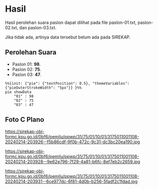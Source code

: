 # Hasil

Hasil perolehan suara paslon dapat dilihat pada file paslon-01.txt, paslon-02.txt, dan paslon-03.txt.

Jika tidak ada, artinya data tersebut belum ada pada SIREKAP.

## Perolehan Suara

 * Paslon 01: **98**.
 * Paslon 02: **75**.
 * Paslon 03: **47**.

```mermaid
%%{init: {"pie": {"textPosition": 0.5}, "themeVariables": {"pieOuterStrokeWidth": "5px"}} }%%
pie showData
    "01" : 98
    "02" : 75
    "03" : 47
```
## Foto C Plano

https://sirekap-obj-formc.kpu.go.id/0bf6/pemilu/ppwp/31/75/01/10/01/3175011001108-20240214-203926--f5b86cdf-9f0b-472c-9c31-dc3bc20ea190.jpg

https://sirekap-obj-formc.kpu.go.id/0bf6/pemilu/ppwp/31/75/01/10/01/3175011001108-20240214-203928--9e62e796-7f29-4a81-b6fc-8ef7eb2c2659.jpg

https://sirekap-obj-formc.kpu.go.id/0bf6/pemilu/ppwp/31/75/01/10/01/3175011001108-20240214-203931--6ce977dc-6f81-4d0b-b256-5fadf2c1fdad.jpg

